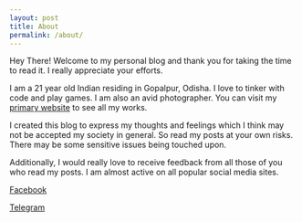 ```yaml
---
layout: post
title: About
permalink: /about/
---
```


Hey There! Welcome to my personal blog and thank you for taking the time to read it. I really appreciate your efforts.

I am a 21 year old Indian residing in Gopalpur, Odisha. I love to tinker with code and play games. I am also an avid photographer. You can visit my [primary website](https://asitkhanda.com) to see all my works.

I created this blog to express my thoughts and feelings which I think may not be accepted my society in general. So read my posts at your own risks. There may be some sensitive issues being touched upon.

Additionally, I would really love to receive feedback from all those of you who read my posts. I am almost active on all popular social media sites.

[Facebook](https://facebook.com/staticpixel)

[Telegram](https://t.me/asitkhanda)


[Asit Khanda]: https://asitkhanda.com
